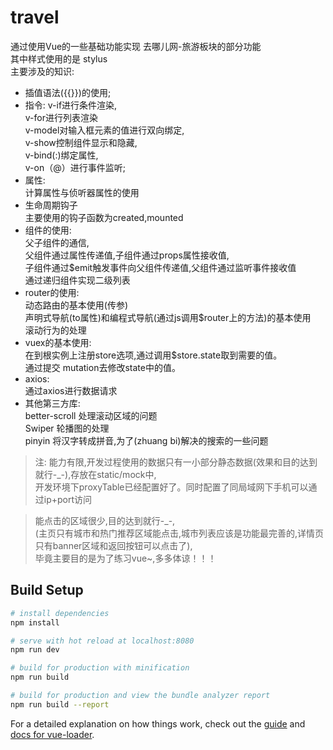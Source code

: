 # travel

通过使用Vue的一些基础功能实现 去哪儿网-旅游板块的部分功能<br> 
其中样式使用的是 stylus<br>
主要涉及的知识: 
- 插值语法({{}})的使用;<br>
- 指令: v-if进行条件渲染,<br>
  v-for进行列表渲染<br>
  v-model对输入框元素的值进行双向绑定,<br>
  v-show控制组件显示和隐藏,<br>
  v-bind(:)绑定属性,<br>
  v-on（@）进行事件监听;<br>
- 属性:<br>
  计算属性与侦听器属性的使用<br>
- 生命周期钩子<br>
  主要使用的钩子函数为created,mounted<br>
- 组件的使用:<br>
  父子组件的通信,<br>
  父组件通过属性传递值,子组件通过props属性接收值,<br>
  子组件通过$emit触发事件向父组件传递值,父组件通过监听事件接收值<br>
  通过递归组件实现二级列表<br>
- router的使用:<br>
  动态路由的基本使用(传参)<br>
  声明式导航(to属性)和编程式导航(通过js调用$router上的方法)的基本使用<br>
  滚动行为的处理<br>
- vuex的基本使用: <br>
  在到根实例上注册store选项,通过调用$store.state取到需要的值。<br>
  通过提交 mutation去修改state中的值。<br>
- axios:<br>
  通过axios进行数据请求<br>
- 其他第三方库:<br>
  better-scroll 处理滚动区域的问题<br>
  Swiper 轮播图的处理<br>
  pinyin 将汉字转成拼音,为了(zhuang bi)解决的搜索的一些问题<br>
  
> 注: 能力有限,开发过程使用的数据只有一小部分静态数据(效果和目的达到就行-_-),存放在static/mock中,<br>
  开发环境下proxyTable已经配置好了。同时配置了同局域网下手机可以通过ip+port访问<br>
  
> 能点击的区域很少,目的达到就行-_-,<br>
  (主页只有城市和热门推荐区域能点击,城市列表应该是功能最完善的,详情页只有banner区域和返回按钮可以点击了),<br>
  毕竟主要目的是为了练习vue~,多多体谅！！！<br>
  
  
## Build Setup

``` bash
# install dependencies
npm install

# serve with hot reload at localhost:8080
npm run dev

# build for production with minification
npm run build

# build for production and view the bundle analyzer report
npm run build --report
```

For a detailed explanation on how things work, check out the [guide](http://vuejs-templates.github.io/webpack/) and [docs for vue-loader](http://vuejs.github.io/vue-loader).

